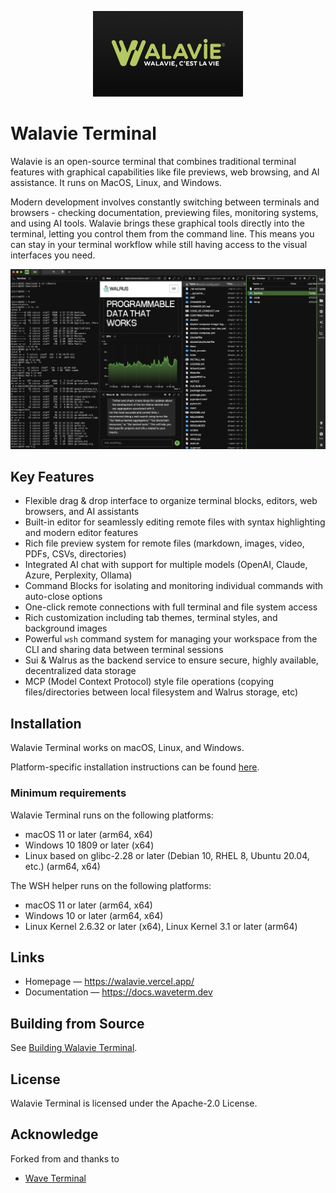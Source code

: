 <p align="center">
  <a href="https://www.waveterm.dev">
	<picture>
		<source srcset="./assets/walavie.png">
		<img alt="Walavie Terminal Logo" src="./assets/walavie.png" width="240">
	</picture>
  </a>
  <br/>
</p>

# Walavie Terminal

Walavie is an open-source terminal that combines traditional terminal features with graphical capabilities like file previews, web browsing, and AI assistance. It runs on MacOS, Linux, and Windows.

Modern development involves constantly switching between terminals and browsers - checking documentation, previewing files, monitoring systems, and using AI tools. Walavie brings these graphical tools directly into the terminal, letting you control them from the command line. This means you can stay in your terminal workflow while still having access to the visual interfaces you need.

![Walavie Terminal Screenshot](./assets/walavie-screenshot.png)

## Key Features

- Flexible drag & drop interface to organize terminal blocks, editors, web browsers, and AI assistants
- Built-in editor for seamlessly editing remote files with syntax highlighting and modern editor features
- Rich file preview system for remote files (markdown, images, video, PDFs, CSVs, directories)
- Integrated AI chat with support for multiple models (OpenAI, Claude, Azure, Perplexity, Ollama)
- Command Blocks for isolating and monitoring individual commands with auto-close options
- One-click remote connections with full terminal and file system access
- Rich customization including tab themes, terminal styles, and background images
- Powerful `wsh` command system for managing your workspace from the CLI and sharing data between terminal sessions
- Sui & Walrus as the backend service to ensure secure, highly available, decentralized data storage 
- MCP (Model Context Protocol) style file operations (copying files/directories between local filesystem and Walrus storage, etc)

## Installation

Walavie Terminal works on macOS, Linux, and Windows.

Platform-specific installation instructions can be found [here](https://docs.waveterm.dev/gettingstarted).

### Minimum requirements

Walavie Terminal runs on the following platforms:

- macOS 11 or later (arm64, x64)
- Windows 10 1809 or later (x64)
- Linux based on glibc-2.28 or later (Debian 10, RHEL 8, Ubuntu 20.04, etc.) (arm64, x64)

The WSH helper runs on the following platforms:

- macOS 11 or later (arm64, x64)
- Windows 10 or later (arm64, x64)
- Linux Kernel 2.6.32 or later (x64), Linux Kernel 3.1 or later (arm64)

## Links

- Homepage &mdash; https://walavie.vercel.app/
- Documentation &mdash; https://docs.waveterm.dev

## Building from Source

See [Building Walavie Terminal](BUILD.md).

## License

Walavie Terminal is licensed under the Apache-2.0 License.

## Acknowledge

Forked from and thanks to 
- [Wave Terminal](https://github.com/wavetermdev/waveterm)

